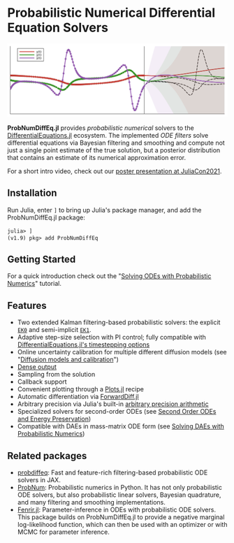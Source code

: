# Probabilistic Numerical Differential Equation Solvers

![Banner](https://raw.githubusercontent.com/nathanaelbosch/ProbNumDiffEq.jl/main/examples/banner.svg)

__ProbNumDiffEq.jl__ provides _probabilistic numerical_ solvers to the
[DifferentialEquations.jl](https://diffeq.sciml.ai/stable/) ecosystem.
The implemented _ODE filters_ solve differential equations via Bayesian filtering and smoothing and compute not just a single point estimate of the true solution, but a posterior distribution that contains an estimate of its numerical approximation error.

For a short intro video, check out our [poster presentation at JuliaCon2021](https://www.youtube.com/watch?v=EMFl6ytP3iQ).

## Installation

Run Julia, enter `]` to bring up Julia's package manager, and add the ProbNumDiffEq.jl package:

```
julia> ]
(v1.9) pkg> add ProbNumDiffEq
```

## Getting Started

For a quick introduction check out the "[Solving ODEs with Probabilistic Numerics](@ref)" tutorial.

## Features

- Two extended Kalman filtering-based probabilistic solvers: the explicit [`EK0`](@ref) and semi-implicit [`EK1`](@ref).
- Adaptive step-size selection with PI control;
  fully compatible with [DifferentialEquations.jl's timestepping options](https://docs.sciml.ai/DiffEqDocs/stable/extras/timestepping/)
- Online uncertainty calibration for multiple different diffusion models (see "[Diffusion models and calibration](@ref)")
- [Dense output](@ref)
- Sampling from the solution
- Callback support
- Convenient plotting through a [Plots.jl](https://docs.juliaplots.org/latest/) recipe
- Automatic differentiation via [ForwardDiff.jl](https://github.com/JuliaDiff/ForwardDiff.jl)
- Arbitrary precision via Julia's built-in [arbitrary precision arithmetic](https://docs.julialang.org/en/v1/manual/integers-and-floating-point-numbers/#Arbitrary-Precision-Arithmetic)
- Specialized solvers for second-order ODEs (see [Second Order ODEs and Energy Preservation](@ref))
- Compatible with DAEs in mass-matrix ODE form (see [Solving DAEs with Probabilistic Numerics](@ref))


## Related packages

- [probdiffeq](https://pnkraemer.github.io/probdiffeq/): Fast and feature-rich filtering-based probabilistic ODE solvers in JAX.
- [ProbNum](https://probnum.readthedocs.io/en/latest/): Probabilistic numerics in Python. It has not only probabilistic ODE solvers, but also probabilistic linear solvers, Bayesian quadrature, and many filtering and smoothing implementations.
- [Fenrir.jl](https://github.com/nathanaelbosch/Fenrir.jl): Parameter-inference in ODEs with probabilistic ODE solvers. This package builds on ProbNumDiffEq.jl to provide a negative marginal log-likelihood function, which can then be used with an optimizer or with MCMC for parameter inference.
